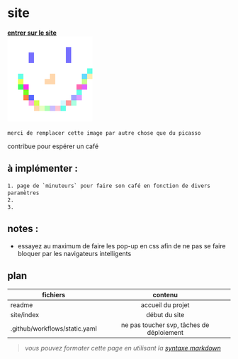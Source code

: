 # site  

**[entrer sur le site](site/index.html)**  
![image très intéressante et bien dessinée](site/ressources/favicon/android-icon-192x192.png "titre")  
```
merci de remplacer cette image par autre chose que du picasso
```
contribue pour espérer un café  

## à implémenter : 
	1. page de `minuteurs` pour faire son café en fonction de divers paramètres  
	2.  
	3.  
  
## notes :
* essayez au maximum de faire les pop-up en css afin de ne pas se faire bloquer par les navigateurs intelligents

## plan  

| fichiers  | contenu |
| ------------- |:-------------:|
| readme     | accueil du projet     |
| site/index      | début du site     |
| .github/workflows/static.yaml      | ne pas toucher svp, tâches de déploiement     |


>_vous pouvez formater cette page en utilisant la [syntaxe markdown](https://markdownlivepreview.com/)_